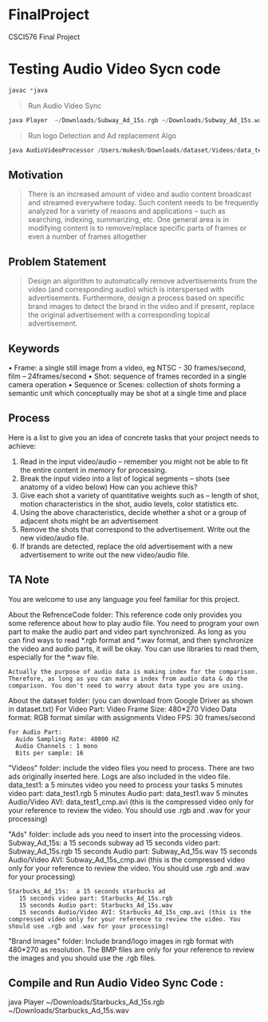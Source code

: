 # FinalProject
CSCI576 Final Project
# Testing Audio Video Sycn code 
```C++
javac *java 
```
> Run Audio Video Sync
```C++
java Player  ~/Downloads/Subway_Ad_15s.rgb ~/Downloads/Subway_Ad_15s.wav
```

> Run logo Detection and Ad replacement Algo
``` C++
java AudioVideoProcessor /Users/mukesh/Downloads/dataset/Videos/data_test3.rgb /Users/mukesh/Downloads/dataset/Videos/data_test3.wav  /Users/mukesh/Downloads/dataset/Videos/video3.rgb /Users/mukesh/Downloads/dataset/Videos/audio3.wav
```


## Motivation 
> There is an increased amount of video and audio content broadcast and streamed everywhere today. Such content needs to be frequently analyzed for a variety of reasons and applications – such as searching, indexing, summarizing, etc. One general area is in modifying content is to remove/replace specific parts of frames or even a number of frames altogether

## Problem Statement
> Design an algorithm to automatically remove advertisements from the video (and corresponding audio) which is interspersed with advertisements. Furthermore, design a process based on specific brand images to detect the brand in the video and if present, replace the original advertisement with a corresponding topical advertisement.

## Keywords
• Frame: a single still image from a video, eg NTSC - 30 frames/second, film – 24frames/second
• Shot: sequence of frames recorded in a single camera operation
• Sequence or Scenes: collection of shots forming a semantic unit which conceptually may be shot at a single time and place

## Process

Here is a list to give you an idea of concrete tasks that your project needs to achieve:
1. Read in the input video/audio – remember you might not be able to fit the entire content in memory for processing.
2. Break the input video into a list of logical segments – shots (see anatomy of a video below) How can you achieve this?
3. Give each shot a variety of quantitative weights such as – length of shot, motion characteristics in the shot, audio levels, color statistics etc.
4. Using the above characteristics, decide whether a shot or a group of adjacent shots might be an advertisement
5. Remove the shots that correspond to the advertisement. Write out the new video/audio file.
6. If brands are detected, replace the old advertisement with a new advertisement to
write out the new video/audio file.

## TA Note
You are welcome to use any language you feel familiar for this project.

About the RefrenceCode folder:
	This reference code only provides you some reference about how to play audio file. You need to program your own part to make the audio part and video part synchronized. As long as you can find ways to read *.rgb format and *.wav format, and then synchronize the video and audio parts, it will be okay. You can use libraries to read them, especially for the *.wav file. 
	
	Actually the purpose of audio data is making index for the comparison. Therefore, as long as you can make a index from audio data & do the comparison. You don't need to worry about data type you are using.

About the dataset folder: (you can download from Google Driver as shown in dataset.txt)
	For Video Part:
	  Video Frame Size: 480*270
	  Video Data format: RGB format similar with assignments
	  Video FPS: 30 frames/second

	For Audio Part:
	  Auido Sampling Rate: 48000 HZ
	  Audio Channels : 1 mono
	  Bits per sample: 16
	  
  "Videos" folder: 
    include the video files you need to process. There are two ads originally inserted here. Logs are also included in the video file.
	data_test1: a 5 minutes video you need to process your tasks
	   5 minutes video part: data_test1.rgb
	   5 minutes Audio part: data_test1.wav
	   5 minutes Audio/Video AVI: data_test1_cmp.avi (this is the compressed video only for your reference to review the video. You should use .rgb and .wav for your processing)
	   
  "Ads" folder: 
    include ads you need to insert into the processing videos.
	Subway_Ad_15s: a 15 seconds subway ad
	   15 seconds video part: Subway_Ad_15s.rgb
	   15 seconds Audio part: Subway_Ad_15s.wav
	   15 seconds Audio/Video AVI: Subway_Ad_15s_cmp.avi (this is the compressed video only for your reference to review the video. You should use .rgb and .wav for your processing)

	Starbucks_Ad_15s:  a 15 seconds starbucks ad
	   15 seconds video part: Starbucks_Ad_15s.rgb
	   15 seconds Audio part: Starbucks_Ad_15s.wav
	   15 seconds Audio/Video AVI: Starbucks_Ad_15s_cmp.avi (this is the compressed video only for your reference to review the video. You should use .rgb and .wav for your processing)
	   
  "Brand Images" folder: 
    Include brand/logo images in rgb format with 480*270 as resolution. 
	The BMP files are only for your reference to review the images and you should use the .rgb files.
	
	
## Compile and Run Audio Video Sync Code :
java Player ~/Downloads/Starbucks_Ad_15s.rgb ~/Downloads/Starbucks_Ad_15s.wav
